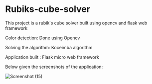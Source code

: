 # Rubiks-cube-solver
This project is a rubik's cube solver built using opencv and flask web framework

Color detection: Done using Opencv

Solving the algorithm: Koceimba algorithm

Application built : Flask micro web framework


Below given the screenshots of the application:


![Screenshot (15)](https://user-images.githubusercontent.com/62192952/213617197-c3d6c2a3-9a79-41ea-9713-16b3d6f48a20.png)
